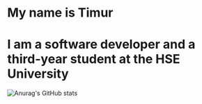 # My name is Timur
# I am a software developer and a third-year student at the HSE University
![Anurag's GitHub stats](https://github-readme-stats.vercel.app/api?username=AchekSlime&show_icons=true&theme=shades-of-purple&layout=compact)



<!--
**AchekSlime/AchekSlime** is a ✨ _special_ ✨ repository because its `README.md` (this file) appears on your GitHub profile.

Here are some ideas to get you started:

- 🔭 I’m currently working on ...
- 🌱 I’m currently learning ...
- 👯 I’m looking to collaborate on ...
- 🤔 I’m looking for help with ...
- 💬 Ask me about ...
- 📫 How to reach me: ...
- 😄 Pronouns: ...
- ⚡ Fun fact: ...
-->

